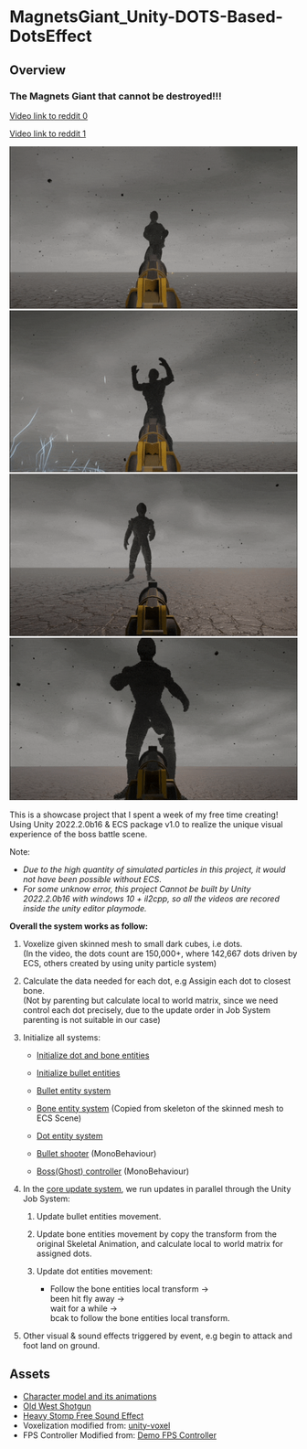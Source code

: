 # MagnetsGiant_Unity-DOTS-Based-DotsEffect
## Overview

### The Magnets Giant that cannot be destroyed!!!
[Video link to reddit 0](https://www.reddit.com/r/Unity3D/comments/z5z3ul/indestructible_magnets_giant_unity_dots_based/)

[Video link to reddit 1](https://www.reddit.com/r/Unity3D/comments/z5z5lp/testing_indestructible_magnets_giant_unity_dots/)

![BeenHit](Shows/BeenHit.gif)
![Smash](Shows/Smash.gif)
![Teleport](Shows/Teleport.gif)
![Explode](Shows/Explode.gif)

This is a showcase project that I spent a week of my free time creating! Using Unity 2022.2.0b16 & ECS package v1.0 to realize the unique visual experience of the boss battle scene. <br>

Note:
- *Due to the high quantity of simulated particles in this project, it would not have been possible without ECS*.
- *For some unknow error, this project Cannot be built by Unity 2022.2.0b16 with windows 10 + il2cpp, so all the videos are recored inside the unity editor playmode.*

**Overall the system works as follow:**
1. Voxelize given skinned mesh to small dark cubes, i.e dots.<br>(In the video, the dots count are 150,000+, where 142,667 dots driven by ECS, others created by using unity particle system)

2. Calculate the data needed for each dot, e.g Assigin each dot to closest bone. <br>
(Not by parenting but calculate local to world matrix, since we need control each dot precisely, due to the update order in Job System parenting is not suitable in our case)

3. Initialize all systems:
    - [Initialize dot and bone entities](Assets/Scripts/DotsEffect/Systems/DotsMeshSpawnSystem.cs)

    - [Initialize bullet entities](Assets/Scripts/DotsEffect/Systems/BulletsSpawnSystem.cs)

    - [Bullet entity system](Assets/Scripts/DotsEffect/Components/Bullet/)

    - [Bone entity system](Assets/Scripts/DotsEffect/Components/Ghost/) (Copied from skeleton of the skinned mesh to ECS Scene)

    - [Dot entity system](Assets/Scripts/DotsEffect/Components/Dot/)

    - [Bullet shooter](Assets/Scripts/DotsEffect/Components/Bullet/BulletShooter.cs) (MonoBehaviour)

    - [Boss(Ghost) controller](Assets/Scripts/DotsEffect/Components/Ghost/GhostController.cs) (MonoBehaviour)

4. In the [core update system](Assets\Scripts\DotsEffect\Systems\DotsEffectSystem.cs), we run updates in parallel through the Unity Job System:
    1. Update bullet entities movement.
    
    2. Update bone entities movement by copy the transform from the original Skeletal Animation, and calculate local to world matrix for assigned dots.

    3. Update dot entities movement: 

        - Follow the bone entities local transform -> <br>
        been hit fly away -> <br>
        wait for a while -> <br>
        bcak to follow the bone entities local transform.

5. Other visual & sound effects triggered by event, e.g begin to attack and foot land on ground.

## Assets
- [Character model and its animations](https://www.mixamo.com/)
- [Old West Shotgun](https://sketchfab.com/3d-models/old-west-shotgun-bd3ca4e9d3ce473a85c9f6630cee27c5)
- [Heavy Stomp   Free Sound Effect](https://www.youtube.com/watch?v=7gVxObDQI5Y)
- Voxelization modified from: [unity-voxel](https://github.com/mattatz/unity-voxel)
- FPS Controller Modified from: [Demo FPS Controller](https://sharpcoderblog.com/blog/unity-3d-fps-controller)